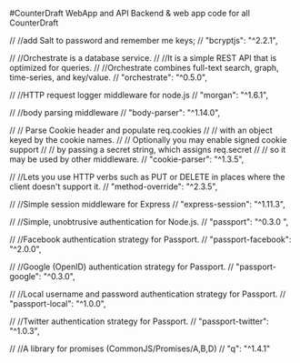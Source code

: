 #CounterDraft WebApp and API
Backend & web app code for all CounterDraft

// //add Salt to password and remember me keys;
//         "bcryptjs": "^2.2.1",

//         //Orchestrate is a database service. 
//         //It is a simple REST API that is optimized for queries. 
//         //Orchestrate combines full-text search, graph, time-series, and key/value.
//         "orchestrate": "^0.5.0",

//         //HTTP request logger middleware for node.js
//         "morgan": "^1.6.1",
        
//         //body parsing middleware
//         "body-parser": "^1.14.0",

//         // Parse Cookie header and populate req.cookies
//         // with an object keyed by the cookie names.
//         // Optionally you may enable signed cookie support
//         // by passing a secret string, which assigns req.secret
//         // so it may be used by other middleware.
//         "cookie-parser": "^1.3.5",

//         //Lets you use HTTP verbs such as PUT or DELETE in places where the client doesn't support it.
//         "method-override": "^2.3.5",

//         //Simple session middleware for Express
//         "express-session": "^1.11.3",
        
//         //Simple, unobtrusive authentication for Node.js.
//         "passport": "^0.3.0 ",

//         //Facebook authentication strategy for Passport.
//         "passport-facebook": "^2.0.0",

//         //Google (OpenID) authentication strategy for Passport.
//         "passport-google": "^0.3.0",

//         //Local username and password authentication strategy for Passport.
//         "passport-local": "^1.0.0",

//         //Twitter authentication strategy for Passport.
//         "passport-twitter": "^1.0.3",

//         //A library for promises (CommonJS/Promises/A,B,D)
//         "q": "^1.4.1"